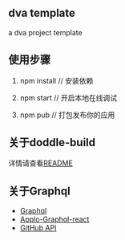 ## dva template
a dva project template

## 使用步骤
1. npm install // 安装依赖

2. npm start // 开启本地在线调试

3. npm pub // 打包发布你的应用
## 关于doddle-build
详情请查看[README][1]

## 关于Graphql
 - [Graphql][3]
 - [Applo-Graphql-react][2]
 - [GitHub API][4]  

[1]: https://www.npmjs.com/package/@doddle/doddle-build
[2]: https://www.apollographql.com/docs/react/
[3]: http://graphql.cn/learn/
[4]: https://developer.github.com/v4/explorer/